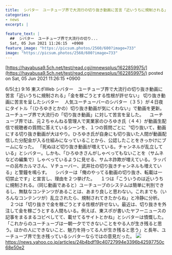 ```yaml
---
title:  シバター　ユーチューブ界で大流行の切り抜き動画に苦言「近いうちに規制される」「金を稼ごうとする性根が許せない」  
categories:
- news
excerpt: |
  
feature_text: |
  ##  シバター　ユーチューブ界で大流行の切り...
  Sat, 05 Jun 2021 11:26:15  +0900
feature_image: "https://picsum.photos/2560/600?image=733"
image: "https://picsum.photos/2560/600?image=733"
---
```


[https://hayabusa9.5ch.net/test/read.cgi/mnewsplus/1622859975/](https://hayabusa9.5ch.net/test/read.cgi/mnewsplus/1622859975/)
posted on Sat, 05 Jun 2021 11:26:15  +0900

<!--more-->

6/5(土) 9:16 東スポWeb シバター　ユーチューブ界で大流行の切り抜き動画に苦言「近いうちに規制される」「金を稼ごうとする性根が許せない」 切り抜き動画に苦言を呈したシバター 　人気ユーチューバーのシバター（３５）が４日夜にタイトル「（ひろゆきとかの）切り抜き動画が気にくわない」で動画を更新。ユーチューブ界で大流行の「切り抜き動画」に対して苦言を呈した。 　ユーチューブ界では、元２ちゃんねる管理人で実業家のひろゆき氏（４４）が動画生配信で視聴者の質問に答えているシーンを、１つの質問ごとに〝切り抜いて〟動画にする切り抜き動画が大はやり。ひろゆき氏が自身にも切り抜いた人間が動画配信した分配金が入る仕組みになっていることから、公認したことをきっかけにブームになった。 「死ぬほど切り抜き動画が増えている。チャンネルが乱立している」とシバター。しかも、「ひろゆきさんがしゃべってもないことを（サムネなどの編集で）しゃべっているように見せる、サムネ詐欺が増えている。ラッパーの呂布カルマさん、Ｖチューバー、武井壮の切り抜きチャンネルも増えている」と警鐘を鳴らす。 　シバターは「俺のやってる動画の切り抜き、転載は一切禁止です」と宣言し、理由を２つ挙げた。 　１つは「こういうのは近いうちに規制される。（同じ動画であると）ユーチューブのシステムは簡単に判別できるし、無駄なコンテンツがあることは、あまり良しと思わない。これまでも（いろんなコンテンツが）乱立されたら、規制されてきたからね」と冷静に分析。 　２つは「切り抜きで金を稼ごうとする性根が許せない。最近は、切り抜きを外注して金を稼ごうとする人間もいる。例えば、東スポが書いたヤフーニュースの記事をまるまるコピペしてて、載せてるサイトとかね」とシバターは憤慨した。 「これからのユーチューブは一朝一夕でできないことをやる人が生き残ると思う。ほかの人にできないこと、魅力を持ってる人が生き残ると思う」と長年、ユーチューブ界で生き残っているシバターならではの意見だった。 ![](https://amd-pctr.c.yimg.jp/r/iwiz-amd/20210605-03257769-tospoweb-000-8-view.jpg) https://news.yahoo.co.jp/articles/24b4bdf19c40727994e3396b42597750c68e50e2
